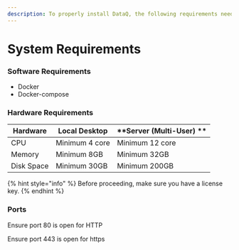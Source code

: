 ```yaml
---
description: To properly install DataQ, the following requirements need to be fulfilled.
---
```


# System Requirements

### Software Requirements

* Docker
* Docker-compose

### Hardware Requirements

| **Hardware** | **Local Desktop** | **Server (Multi-User) ** |
| ------------ | ----------------- | ------------------------ |
| CPU          | Minimum 4 core    | Minimum 12 core          |
| Memory       | Minimum 8GB       | Minimum 32GB             |
| Disk Space   | Minimum 30GB      | Minimum 200GB            |

{% hint style="info" %}
Before proceeding, make sure you have a license key.
{% endhint %}

### Ports

Ensure port 80 is open for HTTP

Ensure port 443 is open for https

